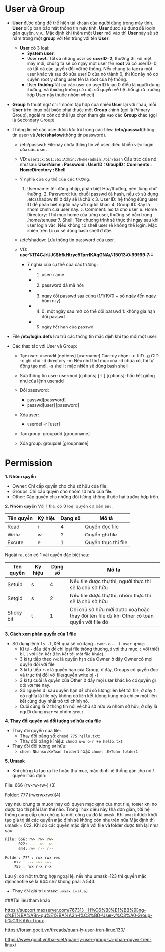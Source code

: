 # User và Group
- **User** được dùng để thể hiện tài khoản của người dùng trong máy tính. **User** giúp bạn bảo mật thông tin máy tính. **User** được sử dụng để login, gán quyền, v.v.. Mặc định khi thêm một **User** mới vào thì **User** này sẽ sở nằm trong một **group** với tên trùng với tên **User**.
	- **User** có 3 loại:
		- **System user**: 
		- User **root**: Tất cả những user có **userID=0**, thường thì với một máy mới, chúng ta sẽ có ngay một user tên **root** và có userID=0, có tất cả các quyền đối với hệ thống. Nếu chúng ta tạo ra một user khác và sau đó sửa userID của nó thành 0, thì lúc này nó có quyền root y chang user tên là root của hệ thống.
		- User **thường**:Tất cả các user có userID khác 0 điều là người dùng thường, và thường không có một số quyền về hệ thống(trừ trường hợp User này thuộc nhóm wheel)

- **Group** là thuật ngữ chỉ 1 nhóm tập hợp của nhiều **User** lại với nhau, mỗi **User** trên linux bắt buộc phải thuộc một **Group** chính (gọi là Primary Group), ngoài ra còn có thể lựa chọn tham gia vào các **Group** khác (gọi là Secondary Group).


- Thông tin về các user được lưu trữ trong các files: **/etc/passwd**(thông tin user) và **/etc/shadow**(thông tin password).
	- /etc/passwd: File này chứa thông tin về user, điều khiển việc login của các user. 
	
	- VD: `user1:x:561:561:Admin:/home/admin:/bin/bash` 
	Cấu trúc của nó như sau:
	**UserName : Password : UserID : GroupID : Comments : HomeDirectory : Shell**
	- Ý nghĩa của cụ thể của các trường:
		1. Username: tên đăng nhập, phân biệt Hoa/thường, nên dùng chữ thường.
    		2. Password: lưu chuỗi passwd đã hash, nếu có sử dụng /etc/shadow thì ở đây sẽ là chữ x
    		3. User ID: hệ thống dùng user ID để phân biệt người này với người khác.
    		4. Group ID: Đây là nhóm chính của user này.
    		5. Comment: mô tả cho user.
    		6. Home Directory: Thư mục home của từng user, thường sẽ nằm trong /home/tenuser
    		7. Shell: Tên chương trình sẽ thực thi ngay sau khi user login vào. Nếu không có shell user sẽ không thể login. Mặc nhiên trên Linux sẽ dùng bash shell ở đây.
	- /etc/shadow: Lưu thông tin password của user. 
	- VD:
	**user1:$1$T4CJrUJC$hfkHtryc5TprrlKAqGNAr/:15013:0:99999:7:::**
		- Ý nghĩa của cụ thể của các trường:
			- 1. user: name
			- 2. password đã mã hóa
			- 3. ngày đổi passwd sau cùng (1/1/1970 + số ngày đến ngày hôm nay)
			- 4. 0: một ngày sau mới có thể đổi passwd
  			     1: không gia hạn đổi passwd
			- 5. ngày hết hạn của passwd

- File **/etc/login.defs** lưu trữ các thông tin mặc định khi tạo mới một user:



- Các thao tác với User và Group:
	- Tạo user:
		 useradd [options]​ [username] 
		Các tùy chọn:​
		-u UID​
		-g GID​
		-c ghi chú​
		-d directory​
		-m Nếu như thư mục của -d chưa có, thì tự động tạo mới.​
		-s shell : mặc nhiên sẽ dùng bash shell​
	- Sửa thông tin user:
		usermod [options] [-l ]​
		[options]: hầu hết giống như của lệnh useradd​
	- Đổi password:
		- passwd[password]
		- passwd[user] [password]
	- Xóa user:
		- userdel -r [user]

	- Tạo group:
		groupadd [groupname]
	- Xóa group:
		groupdel [groupname]




# Permission

**1. Nhóm quyền**
- Owner: Chỉ cấp quyền cho chủ sở hữu của file.
- Groups: Chỉ cấp quyền cho nhóm sở hữu của file.
- Other: Cấp quyền cho những đối tượng không thuộc hai trường hợp trên.

**2. Nhóm quyền**
Với 1 file, có 3 loại quyền cơ bản sau:

|Tên quyền|Ký hiệu|Dạng sô|Mô tả|
|---------|-------|-------|-----|
|Read|r|4|Quyền đọc file|
|Write|w|2|Quyền ghi file|
|Excute|e|1|Quyền thực thi file|

Ngoài ra, còn có 1 vài quyền đặc biệt sau:

|Tên quyền|Ký hiệu|Dạng số|Mô tả|
|---------|-------|-------|-----|
|Setuid|s|4|Nếu file được thự thi, người thực thi sẽ là chủ sở hữu|
|Setgid|s|2|Nếu file được thự thi, nhóm thực thi sẽ là chủ sở hữu|
|Sticky bit|t|1|Chỉ chủ sở hữu mới được xóa hoặc thay đổi tên file dù khi Other có toàn quyền với file đó|

**3. Cách xem phân quyền của 1 file**
- Sử dụng lệnh `ls -l`, Kết quả sẽ có dạng `-rwxr-x--- 1 user group`
	- Kí tự `-` đầu tiên để chỉ loại file thông thường, `d` với thư mục, `c` với thiết bị, `l` với liên kết (liên kết tới một file khác).
	- 3 kí tự tiếp theo `rwx` là quyền hạn của Owner, ở đây Owner có mọi quyền đối với file.
	- 3 kí tự tiếp `r-x` là quyền hạn của Group, ở đây, Groups có quyền đọc và thực thi đối với file(quyền write bị `-`)
	- 3 kí tự cuối là quyền của Other, ở đây mọi user khác ko có quyền gì đối với file này.
	- Số nguyên đi sau quyền hạn để chỉ số lượng liên kết tới file, ở đây `1` có nghĩa là file này không có liên kết tượng trưng mà chỉ có một liên kết cứng duy nhất trỏ tới chính nó.
	- Cuối cùng là 2 thông tin nói về chủ sở hữu và nhóm sở hữu, ở đây là người dùng `user` và nhóm `group`

**4. Thay đổi quyền và đối tượng sở hữu của file**
- Thay đổi quyền của file:
	- Thay đổi bằng số: `chmod 775 hello.txt`: 
	- Thay đổi bằng kí hiệu: `chmod u+w o-r +e hello.txt`
- Thay đổi đối tượng sở hữu:
	- `chown Nhansu:KeToan folder1` 	 hoặc 	`chown .KeToan folder1`

**5. Umask**
- Khi chúng ta tạo ra file hoặc thư mục, mặc định hệ thống gán cho nó 1 quyền mặc định:

File: 666 (rw-rw-rw-) (3)

Folder: 777 (rwxrwxrwx)(4)

Vậy nếu chúng ta muốn thay đổi quyền mặc định của một file, folder khi nó được tạo thì phải làm thế nào. Trong linux điều này khá đơn giản, bởi hệ thống cung cấp cho chúng ta một công cụ đó là `umask`. Khi `umask` được khởi tạo giá trị thì các quyền mặc định sẽ không còn như trên nữa.Mặc định thì umask = 022. Khi đó các quyền mặc định với file và folder được tính lại như sau:

``` sh
File: 666: rw- rw- rw-
      022: --- -w- -w-
      644: rw- r-- r--
	  
Folder: 777 : rwx rwx rwx
	022 : --- -w- -w-
	755 : rwx r-x r-x
```

Lưu ý: có một trường hợp ngoại lệ, nếu như umask=123 thì quyền mặc địnhchofile sẽ là 644 chứ không phải là 543.
- Thay đổi giá trị umask: `umask [value]`



###Tài liệu tham khảo

https://support.maxserver.com/767313--H%C6%B0%E1%BB%9Bng-d%E1%BA%ABn-qu%E1%BA%A3n-l%C3%BD-User-v%C3%A0-Group-tr%C3%AAn-Linux

https://forum.gocit.vn/threads/quan-ly-user-tren-linux.130/

https://www.gocit.vn/bai-viet/quan-ly-user-group-va-phan-quyen-tren-linux/



